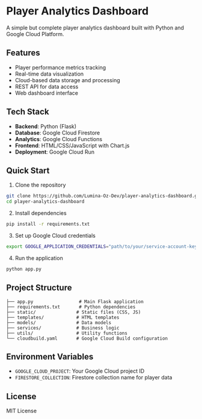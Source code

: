 # Player Analytics Dashboard

A simple but complete player analytics dashboard built with Python and Google Cloud Platform.

## Features
- Player performance metrics tracking
- Real-time data visualization
- Cloud-based data storage and processing
- REST API for data access
- Web dashboard interface

## Tech Stack
- **Backend**: Python (Flask)
- **Database**: Google Cloud Firestore
- **Analytics**: Google Cloud Functions
- **Frontend**: HTML/CSS/JavaScript with Chart.js
- **Deployment**: Google Cloud Run

## Quick Start

1. Clone the repository
```bash
git clone https://github.com/Lumina-Oz-Dev/player-analytics-dashboard.git
cd player-analytics-dashboard
```

2. Install dependencies
```bash
pip install -r requirements.txt
```

3. Set up Google Cloud credentials
```bash
export GOOGLE_APPLICATION_CREDENTIALS="path/to/your/service-account-key.json"
```

4. Run the application
```bash
python app.py
```

## Project Structure
```
├── app.py                 # Main Flask application
├── requirements.txt       # Python dependencies
├── static/               # Static files (CSS, JS)
├── templates/            # HTML templates
├── models/               # Data models
├── services/             # Business logic
├── utils/                # Utility functions
└── cloudbuild.yaml       # Google Cloud Build configuration
```

## Environment Variables
- `GOOGLE_CLOUD_PROJECT`: Your Google Cloud project ID
- `FIRESTORE_COLLECTION`: Firestore collection name for player data

## License
MIT License
